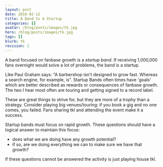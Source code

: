 ```yaml
---
layout: post
date: 2016-02-12
title: A Band Is A Startup
categories: []
avatar: /blog/posts/images/tk.jpg
hero: /blog/posts/images/tk.jpg
tags: []
blurb: tk
revision: 1
---
```



A band focused on fanbase growth is a *startup band*.
If receiving 1,000,000 fans overnight would solve a lot of problems, the band is a startup.

Like Paul Graham says: "A barbershop isn't designed to grow fast. Whereas a search engine, for example, is".
Startup Bands often times have 'goals' which are better described as rewards or consequences of fanbase growth.
The two I hear most often are touring and getting signed to a record label.

These are great things to strive for, but they are more of a trophy than a strategy.
Consider playing big venues/touring: if you book a gig and no one comes, you failed.
Fans sharing tkl and attending the event make it a success.

Startup bands must focus on rapid growth.
These questions should have a logical answer to maintain this focus:
  * does what we are doing have any growth potential?
  * if so, are we doing everything we can to make sure we have that growth?

If these questions cannot be answered the activity is just playing house tkl.
